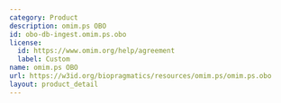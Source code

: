 ```yaml
---
category: Product
description: omim.ps OBO
id: obo-db-ingest.omim.ps.obo
license:
  id: https://www.omim.org/help/agreement
  label: Custom
name: omim.ps OBO
url: https://w3id.org/biopragmatics/resources/omim.ps/omim.ps.obo
layout: product_detail
---
```

